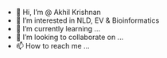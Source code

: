 - 👋 Hi, I’m @ Akhil Krishnan
- 👀 I’m interested in NLD, EV & Bioinformatics 
- 🌱 I’m currently learning ...
- 💞️ I’m looking to collaborate on ...
- 📫 How to reach me ...

<!---
Harahari/Harahari is a ✨ special ✨ repository because its `README.md` (this file) appears on your GitHub profile.
You can click the Preview link to take a look at your changes.
--->
